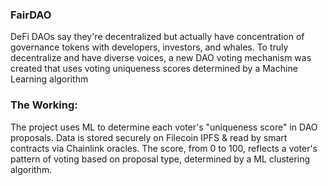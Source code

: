 <h3>FairDAO</h3>

DeFi DAOs say they're decentralized but actually have concentration of governance tokens with developers, investors, and whales.
To truly decentralize and have diverse voices, a new DAO voting mechanism was created that uses voting uniqueness scores determined by a Machine Learning algorithm

<h3>The Working:</h3>
The project uses ML to determine each voter's "uniqueness score" in DAO proposals. Data is stored securely on Filecoin IPFS & read by smart contracts via Chainlink oracles. The score, from 0 to 100, reflects a voter's pattern of voting based on proposal type, determined by a ML clustering algorithm.

